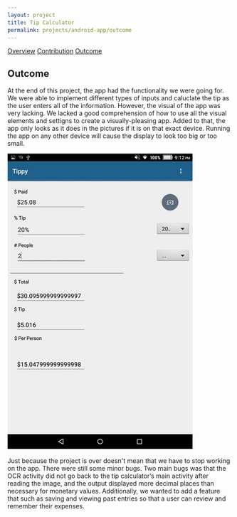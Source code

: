 ```yaml
---
layout: project
title: Tip Calculator
permalink: projects/android-app/outcome
---
```


<div class="ui three item menu">
  <a href="/projects/android-app/overview" class="item">Overview</a>
  <a href="/projects/android-app/contribution" class="item">Contribution</a>
  <a href="/projects/android-app/outcome" class="active item">Outcome</a>
</div>

<h2>Outcome</h2>
<p>
At the end of this project, the app had the functionality we were going for. We were able to implement different types of inputs and caluclate the tip as the user enters all of the information. However, the visual of the app was very lacking. We lacked a good comprehension of how to use all the visual elements and settigns to create a visually-pleasing app. Added to that, the app only looks as it does in the pictures if it is on that exact device. Running the app on any other device will cause the display to look too big or too small. 
</p>

<img class="ui medium right floated rounded image" src="/images/android-app/android-app_ui2.png">

<p>
Just because the project is over doesn't mean that we have to stop working on the app. There were still some minor bugs. Two main bugs was that the OCR activity did not go back to the tip calculator’s main activity after reading the image, and the output displayed more decimal places than necessary for monetary values. Additionally, we wanted to add a feature that such as saving and viewing past entries so that a user can review and remember their expenses.
</p>


